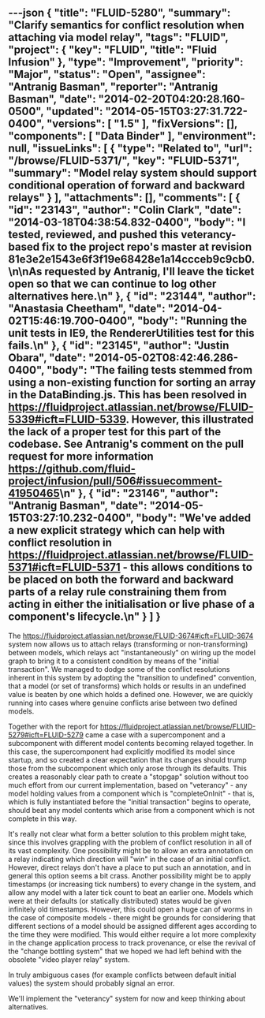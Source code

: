 ---json
{
  "title": "FLUID-5280",
  "summary": "Clarify semantics for conflict resolution when attaching via model relay",
  "tags": "FLUID",
  "project": {
    "key": "FLUID",
    "title": "Fluid Infusion"
  },
  "type": "Improvement",
  "priority": "Major",
  "status": "Open",
  "assignee": "Antranig Basman",
  "reporter": "Antranig Basman",
  "date": "2014-02-20T04:20:28.160-0500",
  "updated": "2014-05-15T03:27:31.722-0400",
  "versions": [
    "1.5"
  ],
  "fixVersions": [],
  "components": [
    "Data Binder"
  ],
  "environment": null,
  "issueLinks": [
    {
      "type": "Related to",
      "url": "/browse/FLUID-5371/",
      "key": "FLUID-5371",
      "summary": "Model relay system should support conditional operation of forward and backward relays"
    }
  ],
  "attachments": [],
  "comments": [
    {
      "id": "23143",
      "author": "Colin Clark",
      "date": "2014-03-18T04:38:54.832-0400",
      "body": "I tested, reviewed, and pushed this veterancy-based fix to the project repo's master at revision 81e3e2e1543e6f3f19e68428e1a14ccceb9c9cb0.\n\nAs requested by Antranig, I'll leave the ticket open so that we can continue to log other alternatives here.\n"
    },
    {
      "id": "23144",
      "author": "Anastasia Cheetham",
      "date": "2014-04-02T15:46:19.700-0400",
      "body": "Running the unit tests in IE9, the RendererUtilities test for this fails.\n"
    },
    {
      "id": "23145",
      "author": "Justin Obara",
      "date": "2014-05-02T08:42:46.286-0400",
      "body": "The failing tests stemmed from using a non-existing function for sorting an array in the DataBinding.js. This has been resolved in <https://fluidproject.atlassian.net/browse/FLUID-5339#icft=FLUID-5339>. However, this illustrated the lack of a proper test for this part of the codebase. See Antranig's comment on the pull request for more information <https://github.com/fluid-project/infusion/pull/506#issuecomment-41950465>\n"
    },
    {
      "id": "23146",
      "author": "Antranig Basman",
      "date": "2014-05-15T03:27:10.232-0400",
      "body": "We've added a new explicit strategy which can help with conflict resolution in <https://fluidproject.atlassian.net/browse/FLUID-5371#icft=FLUID-5371> - this allows conditions to be placed on both the forward and backward parts of a relay rule constraining them from acting in either the initialisation or live phase of a component's lifecycle.\n"
    }
  ]
}
---
The <https://fluidproject.atlassian.net/browse/FLUID-3674#icft=FLUID-3674> system now allows us to attach relays (transforming or non-transforming) between models, which relays act "instantaneously" on wiring up the model graph to bring it to a consistent condition by means of the "initial transaction". We managed to dodge some of the conflict resolutions inherent in this system by adopting the "transition to undefined" convention, that a model (or set of transforms) which holds or results in an undefined value is beaten by one which holds a defined one. However, we are quickly running into cases where genuine conflicts arise between two defined models.

Together with the report for <https://fluidproject.atlassian.net/browse/FLUID-5279#icft=FLUID-5279> came a case with a supercomponent and a subcomponent with different model contents becoming relayed together. In this case, the supercomponent had explicitly modified its model since startup, and so created a clear expectation that its changes should trump those from the subcomponent which only arose through its defaults. This creates a reasonably clear path to create a "stopgap" solution without too much effort from our current implementation, based on "veterancy" - any model holding values from a component which is "completeOnInit" - that is, which is fully instantiated before the "initial transaction" begins to operate, should beat any model contents which arise from a component which is not complete in this way.

It's really not clear what form a better solution to this problem might take, since this involves grappling with the problem of conflict resolution in all of its vast complexity. One possibility might be to allow an extra annotation on a relay indicating which direction will "win" in the case of an initial conflict. However, direct relays don't have a place to put such an annotation, and in general this option seems a bit crass. Another possibility might be to apply timestamps (or increasing tick numbers) to every change in the system, and allow any model with a later tick count to beat an earlier one. Models which were at their defaults (or statically distributed) states would be given infinitely old timestamps. However, this could open a huge can of worms in the case of composite models - there might be grounds for considering that different sections of a model should be assigned different ages according to the time they were modified. This would either require a lot more complexity in the change application process to track provenance, or else the revival of the "change bottling system" that we hoped we had left behind with the obsolete "video player relay" system.

In truly ambiguous cases (for example conflicts between default initial values) the system should probably signal an error.

We'll implement the "veterancy" system for now and keep thinking about alternatives.

        